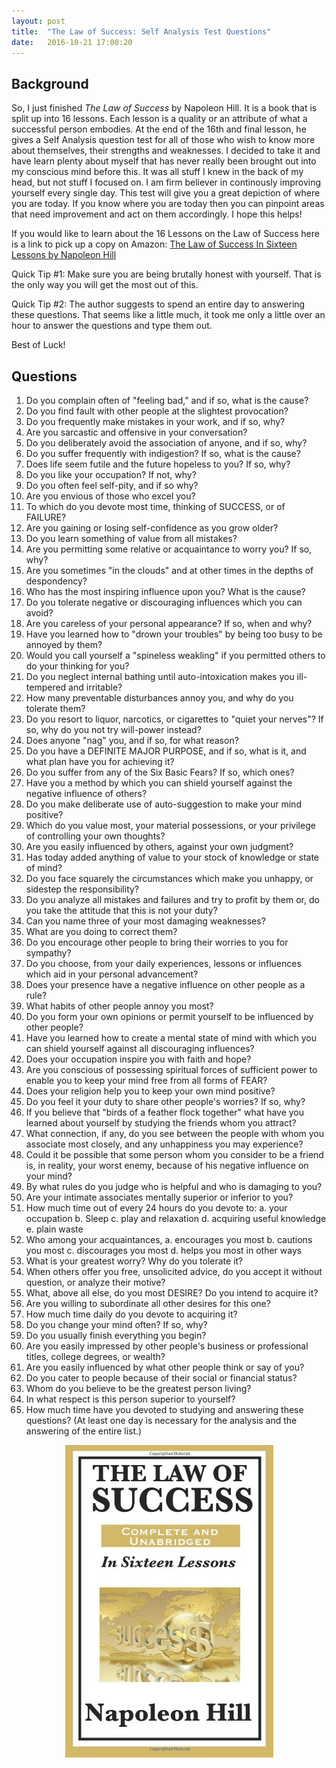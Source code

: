 ```yaml
---
layout: post
title:  "The Law of Success: Self Analysis Test Questions"
date:   2016-10-21 17:00:20 
---
```


## Background

So, I just finished *The Law of Success* by Napoleon Hill. It is a book that is split up into 16 lessons. Each lesson is a quality or an attribute of what a successful person embodies. At the end of the 16th and final lesson, he gives a Self Analysis question test for all of those who wish to know more about themselves, their strengths and weaknesses. I decided to take it and have learn plenty about myself that has never really been brought out into my conscious mind before this. It was all stuff I knew in the back of my head, but not stuff I focused on. I am firm believer in continously improving yourself every single day. This test will give you a great depiction of where you are today. If you know where you are today then you can pinpoint areas that need improvement and act on them accordingly. I hope this helps!

If you would like to learn about the 16 Lessons on the Law of Success here is a link to pick up a copy on Amazon: <a  href="https://www.amazon.com/gp/product/1617201782/ref=as_li_tl?ie=UTF8&camp=1789&creative=9325&creativeASIN=1617201782&linkCode=as2&tag=acucciniello-20&linkId=fd6fa88a6007659d737f8bade57ebec1">The Law of Success In Sixteen Lessons by Napoleon Hill</a><img src="//ir-na.amazon-adsystem.com/e/ir?t=acucciniello-20&l=am2&o=1&a=1617201782" width="1" height="1" border="0" alt="" style="border:none !important; margin:0px !important;" />

Quick Tip #1: Make sure you are being brutally honest with yourself. That is the only way you will get the most out of this.

Quick Tip #2: The author suggests to spend an entire day to answering these questions. That seems like a little much, it took me only a little over an hour to answer the questions and type them out.

Best of Luck!



## Questions

1. Do you complain often of "feeling bad," and if so, what is the cause?
2. Do you find fault with other people at the slightest provocation?
3. Do you frequently make mistakes in your work, and if so, why?
4. Are you sarcastic and offensive in your conversation?
5. Do you deliberately avoid the association of anyone, and if so, why?
6. Do you suffer frequently with indigestion? If so, what is the cause?
7. Does life seem futile and the future hopeless to you? If so, why?
8. Do you like your occupation? If not, why?
9. Do you often feel self-pity, and if so why?
10. Are you envious of those who excel you?
11. To which do you devote most time, thinking of SUCCESS, or of FAILURE?
12. Are you gaining or losing self-confidence as you grow older?
13. Do you learn something of value from all mistakes?
14. Are you permitting some relative or acquaintance to worry you? If so, why?
15. Are you sometimes "in the clouds" and at other times in the depths of despondency?
16. Who has the most inspiring influence upon you? What is the cause?
17. Do you tolerate negative or discouraging influences which you can avoid?
18. Are you careless of your personal appearance? If so, when and why?
19. Have you learned how to "drown your troubles" by being too busy to be annoyed by them?
20. Would you call yourself a "spineless weakling" if you permitted others to do your thinking for you?
21. Do you neglect internal bathing until auto-intoxication makes you ill-tempered and irritable?
22. How many preventable disturbances annoy you, and why do you tolerate them?
23. Do you resort to liquor, narcotics, or cigarettes to "quiet your nerves"? If so, why do you not try will-power instead?
24. Does anyone "nag" you, and if so, for what reason?
25. Do you have a DEFINITE MAJOR PURPOSE, and if so, what is it, and what plan have you for achieving it?
26. Do you suffer from any of the Six Basic Fears? If so, which ones?
27. Have you a method by which you can shield yourself against the negative influence of others?
28. Do you make deliberate use of auto-suggestion to make your mind positive?
29. Which do you value most, your material possessions, or your privilege of controlling your own thoughts?
30. Are you easily influenced by others, against your own judgment?
31. Has today added anything of value to your stock of knowledge or state of mind?
32. Do you face squarely the circumstances which make you unhappy, or sidestep the responsibility?
33. Do you analyze all mistakes and failures and try to profit by them or, do you take the attitude that this is not your duty?
34. Can you name three of your most damaging weaknesses?
35. What are you doing to correct them?
36. Do  you encourage other people to bring their worries to you for sympathy?
37. Do you choose, from your daily experiences, lessons or influences which aid in your personal advancement?
38. Does your presence have a negative influence on other people as a rule?
39. What habits of other people annoy you most?
40. Do you form your own opinions or permit yourself to be influenced by other people?
41. Have you learned how to create a mental state of mind with which you can shield yourself against all discouraging influences?
42. Does your occupation inspire you with faith and hope?
43. Are you conscious of possessing spiritual forces of sufficient power to enable you to keep your mind free from all forms of FEAR?
44. Does your religion help you to keep your own mind positive?
45. Do you feel it your duty to share other people's worries? If so, why?
46. If you believe that "birds of a feather flock together" what have you learned about yourself by studying the friends whom you attract?
47. What connection, if any, do you see between the  people with whom you associate most closely, and any unhappiness you may experience?
48. Could it be possible that some person whom you consider to be a friend is, in reality, your worst enemy, because of his negative influence on your mind?
49. By what rules do you judge who is helpful and who is damaging to you?
50. Are your intimate associates mentally superior or inferior to you?
51. How much time out of every 24 hours do you devote to:
	a. your occupation
	b. Sleep
	c. play and relaxation
	d. acquiring useful knowledge
	e. plain waste
52. Who among your acquaintances,
	a. encourages you most
	b. cautions you most
	c. discourages you most
	d. helps you most in other ways
53. What is your greatest worry? Why do you tolerate it?
54. When others offer you free, unsolicited advice, do you accept it without question, or analyze their motive?
55. What, above all else, do you most DESIRE? Do you intend to acquire it?
56. Are you willing to subordinate all other desires for this one?
57. How much time daily do you devote to acquiring it?
58. Do you change your mind often? If so, why?
59. Do you usually finish everything you begin?
60. Are you easily impressed by other people's business or professional titles, college degrees, or wealth?
61. Are you easily influenced by what other people think or say of you?
62. Do  you cater to people because of their social or financial status?
63. Whom do you believe to be the greatest person living?
64. In what respect is this person superior to yourself?
65. How much time have you devoted to studying and answering these questions? (At least one day is necessary for the analysis and the answering of the entire list.)

<p align="center">
  <img align="center" src="/assets/TheLawOfSuccess/The-Law-of-Success.jpg" alt="The Law of Success">
</p>
